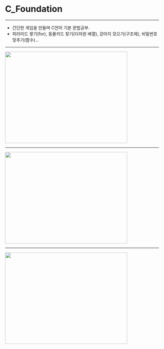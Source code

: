 # C_Foundation

***

- 간단한 게임을 만들며 C언어 기본 문법공부.
- 피라미드 쌓기(for), 동물카드 찾기(다차원 배열), 강아지 모으기(구조체), 비밀번호맞추기(함수)...

***

<img src = "https://user-images.githubusercontent.com/80504740/112957891-dcb8c180-917c-11eb-978e-4bb7e274935b.png" width="400px" height="300px">

***

<img src = "https://user-images.githubusercontent.com/80504740/112957898-de828500-917c-11eb-858a-3e900b97acf3.png" width="400px" height="300px">

***

<img src = "https://user-images.githubusercontent.com/80504740/112957904-e04c4880-917c-11eb-9075-50a082d66a69.png" width="400px" height="300px">




